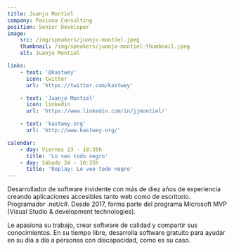```yaml
---
title: Juanjo Montiel
company: Pasiona Consulting
position: Senior Developer
image:
    src: /img/speakers/juanjo-montiel.jpeg
    thumbnail: /img/speakers/juanjo-montiel-thumbnail.jpeg
    alt: Juanjo Montiel

links:
    - text: '@kastwey'
      icon: twitter
      url: 'https://twitter.com/kastwey'

    - text: 'Juanjo Montiel'
      icon: linkedin
      url: 'https://www.linkedin.com/in/jjmontiel/'

    - text: 'kastwey.org'
      url: 'http://www.kastwey.org/'

calendar:
    - day: Viernes 23 - 18:35h
      title: 'Lo veo todo negro'
    - day: Sábado 24 - 18:35h
      title: 'Replay: Lo veo todo negro'
---
```


Desarrollador de software invidente con más de diez años de experiencia creando aplicaciones accesibles tanto web como de escritorio. Programador .net/c#. Desde 2017, forma parte del programa Microsoft MVP (Visual Studio & development technologies).

Le apasiona su trabajo, crear software de calidad y compartir sus conocimientos. En su tiempo libre, desarrolla software gratuito para ayudar en su día a día a personas con discapacidad, como es su caso.